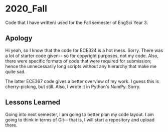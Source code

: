 # 2020_Fall

Code that I have written/ used for the Fall semester of EngSci Year 3.


## Apology
Hi yeah, so I know that the code for ECE324 is a hot mess. Sorry. There was a lot of starter code given-- so for copyright purposes, not my code. Also, there were specific formats of code that were required for submission; hence the unnecessarily long scripts without any hierarchy that make me quite sad.

The latter ECE367 code gives a better overview of my work. I guess this is cherry-picking, but still. Also, I wrote it in Python's NumPy. Sorry.

## Lessons Learned
Going into next semester, I am going to better plan my code layout. I am going to think in terms of Git-- that is, I will start a repository and upload there.
